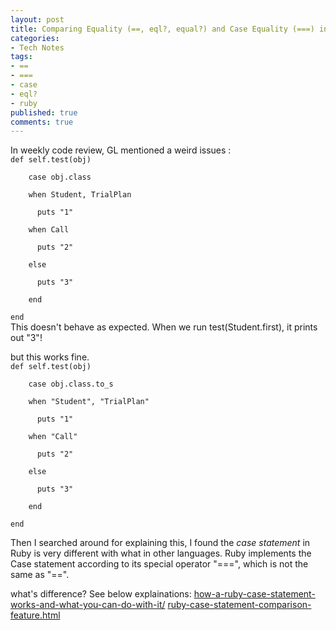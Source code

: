 ```yaml
---
layout: post
title: Comparing Equality (==, eql?, equal?) and Case Equality (===) in Ruby
categories:
- Tech Notes
tags:
- ==
- ===
- case
- eql?
- ruby
published: true
comments: true
---
```

<p>In weekly code review, GL mentioned a weird issues :
<code lang="ruby">
def self.test(obj)<br />
    case obj.class<br />
    when Student, TrialPlan<br />
      puts "1"<br />
    when Call<br />
      puts "2"<br />
    else<br />
      puts "3"<br />
    end<br />
end
</code>
This doesn't behave as expected. When we run test(Student.first), it prints out "3"!</p>

<p>but this works fine.
<code lang="ruby">
def self.test(obj)<br />
    case obj.class.to_s<br />
    when "Student", "TrialPlan"<br />
      puts "1"<br />
    when "Call"<br />
      puts "2"<br />
    else<br />
      puts "3"<br />
    end<br />
end
</code></p>

<p>Then I searched around for explaining this, I found the <em>case statement</em> in Ruby is very different with what in other languages. Ruby implements the Case statement according to its special operator "===", which is not the same as "==".</p>

<p>what's difference? See below explainations:
<a href="http://www.skorks.com/2009/08/how-a-ruby-case-statement-works-and-what-you-can-do-with-it/">how-a-ruby-case-statement-works-and-what-you-can-do-with-it/</a>
<a href="http://blog.mustmodify.com/2008/11/ruby-case-statement-comparison-feature.html">ruby-case-statement-comparison-feature.html</a></p>
